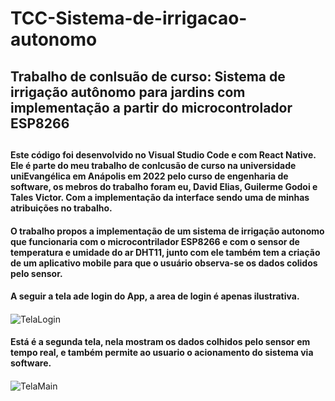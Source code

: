 ﻿# TCC-Sistema-de-irrigacao-autonomo
 
 ## Trabalho de conlsuão de curso: Sistema de irrigação autônomo para jardins com implementação a partir do microcontrolador ESP8266 <h2>
 
 #### Este código foi desenvolvido no Visual Studio Code e com React Native. Ele é parte do meu trabalho de conlcusão de curso na universidade uniEvangélica em Anápolis em 2022 pelo curso de engenharia de software, os mebros do trabalho foram eu, David Elias, Guilerme Godoi e Tales Victor. Com a implementação da interface sendo uma de minhas atribuições no trabalho.<h4>
 
 #### O trabalho propos a implementação de um sistema de irrigação autonomo que funcionaria com o microcontrilador ESP8266 e com o sensor de temperatura e umidade do ar DHT11, junto com ele também tem a criação de um aplicativo mobile para que o usuário observa-se os dados colidos pelo sensor. <h4>
 
 #### <h4>
 ####  A seguir a tela ade login do App, a area de login é apenas ilustrativa.<h4>
 
 
![TelaLogin](https://user-images.githubusercontent.com/66147343/209485709-27209037-8cc6-45ee-83d6-d88c062b181e.jpg)

 #### Está é a segunda tela, nela mostram os dados colhidos pelo sensor em tempo real, e também permite ao usuario o acionamento do sistema via software.<h4>
![TelaMain](https://user-images.githubusercontent.com/66147343/209486276-5820b45d-5dcd-4498-8f9f-76e2a3f6538f.jpg)
